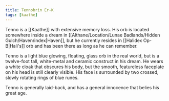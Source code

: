 ```yaml
---
title: Tennobrin Er-K
tags: [kaathe]
---
```

Tenno is a [[Kaathe]] with extensive memory loss. His orb is located somewhere inside a dream in [[Althane/Location/Lunae Badlands/Hidden Gulch/Haven/index|Haven]], but he currently resides in [[Halidex Op-B|Hali's]] orb and has been there as long as he can remember.

Tenno is a light blue glowing, floating, glass orb in the real world, but is a twelve-foot tall, white-metal and ceramic construct in his dream. He wears a white cloak that obscures his body, but the smooth, featureless faceplate on his head is still clearly visible. His face is surrounded by two crossed, slowly rotating rings of blue runes.

Tenno is generally laid-back, and has a general innocence that belies his great age.
